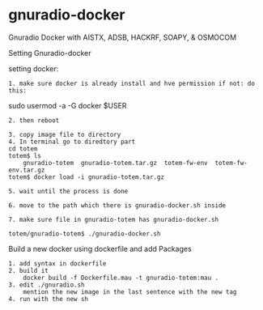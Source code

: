 # gnuradio-docker
Gnuradio Docker with AISTX, ADSB, HACKRF, SOAPY, &amp; OSMOCOM


Setting Gnuradio-docker


setting docker:

    1. make sure docker is already install and hve permission if not: do this:

sudo usermod -a -G docker $USER

    2. then reboot

    3. copy image file to directory
    4. In terminal go to diredtory part
	cd totem
	totem$ ls
		gnuradio-totem  gnuradio-totem.tar.gz  totem-fw-env  totem-fw-env.tar.gz
	totem$ docker load -i gnuradio-totem.tar.gz 

    5. wait until the process is done

    6. move to the path which there is gnuradio-docker.sh inside 

    7. make sure file in gnuradio-totem has gnuradio-docker.sh

	totem/gnuradio-totem$ ./gnuradio-docker.sh

Build a new docker using dockerfile and add Packages

	1. add syntax in dockerfile
	2. build it
		docker build -f Dockerfile.mau -t gnuradio-totem:mau .
	3. edit ./gnuradio.sh
		mention the new image in the last sentence with the new tag
	4. run with the new sh
